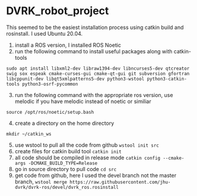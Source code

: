 # DVRK_robot_project
This seemed to be the easiest installation process using catkin build and rosinstall. I used Ubuntu 20.04. 
1. install a ROS version, I installed ROS Noetic 
2. run the following command to install useful packages along with catkin-tools
``` 
sudo apt install libxml2-dev libraw1394-dev libncurses5-dev qtcreator swig sox espeak cmake-curses-gui cmake-qt-gui git subversion gfortran libcppunit-dev libqt5xmlpatterns5-dev python3-wstool python3-catkin-tools python3-osrf-pycommon
```
3. run the following command with the appropriate ros version, use melodic if you have melodic instead of noetic or similiar 
```
source /opt/ros/noetic/setup.bash
```
4. create a directory on the home directory 
```
mkdir ~/catkin_ws
```
5. use wstool to pull all the code from github ```wstool init src```
6. create files for catkin build tool ```catkin init```
7. all code should be compiled in release mode ```catkin config --cmake-args -DCMAKE_BUILD_TYPE=Release```
8. go in source directory to pull code ```cd src```
9. get code from github, here I used the devel branch not the master branch, ```wstool merge https://raw.githubusercontent.com/jhu-dvrk/dvrk-ros/devel/dvrk_ros.rosinstall```